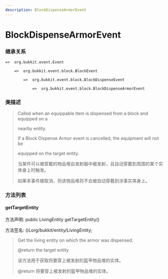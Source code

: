 ```yaml
---
description: BlockDispenseArmorEvent
---
```


# BlockDispenseArmorEvent

### 继承关系

    =>  org.bukkit.event.Event

        =>  org.bukkit.event.block.BlockEvent

            =>  org.bukkit.event.block.BlockDispenseEvent

                =>  org.bukkit.event.block.BlockDispenseArmorEvent

### 类描述

> Called when an equippable item is dispensed from a block and equipped on a
>
> nearby entity.
>
> <p>
>
> If a Block Dispense Armor event is cancelled, the equipment will not be
>
> equipped on the target entity.
>
> 当某件可以被穿戴的物品堆自发射器中被发射，且自动穿戴到周围的某个实体身上时触发。
>
> 如果本事件被取消，则该物品堆将不会被自动穿戴到涉事实体身上。

### 方法列表

#### getTargetEntity

方法声明: public LivingEntity getTargetEntity()

方法签名: ()Lorg/bukkit/entity/LivingEntity;

> Get the living entity on which the armor was dispensed.
>
> @return the target entity
>
> 该方法用于获取将要穿上被发射的盔甲物品堆的实体。
>
> @return 将要穿上被发射的盔甲物品堆的实体。